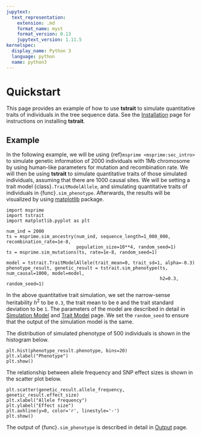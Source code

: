 ```yaml
---
jupytext:
  text_representation:
    extension: .md
    format_name: myst
    format_version: 0.13
    jupytext_version: 1.11.5
kernelspec:
  display_name: Python 3
  language: python
  name: python3
---
```


# Quickstart

This page provides an example of how to use **tstrait** to simulate quantitative traits of individuals in the tree sequence data. See the [Installation](installation.md) page for instructions on installing **tstrait**.

## Example

In the following example, we will be using {ref}`msprime <msprime:sec_intro>` to simulate genetic information of 2000 individuals with 1Mb chromosome by using human-like parameters for mutation and recombination rate. We will then be using **tstrait** to simulate quantitative traits of those simulated individuals, assuming that there are 1000 causal sites. We will be setting a trait model {class}`.TraitModelAllele`, and simulating quantitative traits of individuals in {func}`.sim_phenotype`. Afterwards, the results will be visualized by using [matplotlib](https://matplotlib.org/) package.

```{code-cell} ipython3
import msprime
import tstrait
import matplotlib.pyplot as plt

num_ind = 2000
ts = msprime.sim_ancestry(num_ind, sequence_length=1_000_000, recombination_rate=1e-8,
                          population_size=10**4, random_seed=1)
ts = msprime.sim_mutations(ts, rate=1e-8, random_seed=1)

model = tstrait.TraitModelAllele(trait_mean=0, trait_sd=1, alpha=-0.3)
phenotype_result, genetic_result = tstrait.sim_phenotype(ts, num_causal=1000, model=model,
                                                         h2=0.3, random_seed=1)
```

In the above quantitative trait simulation, we set the narrow-sense heritability $h^2$ to be `0.3`, the trait mean to be `0` and the trait standard deviation to be `1`. The parameters of the model are described in detail in [Simulation Model](simulation.md) and [Trait Model](model.md) page. We set the `random_seed` to ensure that the output of the simulation model is the same.

The distribution of simulated phenotype of 500 individuals is shown in the histogram below.

```{code-cell} ipython3
plt.hist(phenotype_result.phenotype, bins=20)
plt.xlabel("Phenotype")
plt.show()
```

The relationship between allele frequency and SNP effect sizes is shown in the scatter plot below.

```{code-cell} ipython3
plt.scatter(genetic_result.allele_frequency, genetic_result.effect_size)
plt.xlabel("Allele frequency")
plt.ylabel("Effect size")
plt.axhline(y=0, color='r', linestyle='-')
plt.show()
```

The output of {func}`.sim_phenotype` is described in detail in [Output](output.md) page.